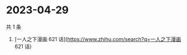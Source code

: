 # 2023-04-29

共 1 条

<!-- BEGIN -->
<!-- 最后更新时间 Sat Apr 29 2023 02:04:13 GMT+0800 (China Standard Time) -->

1. [一人之下漫画 621 话](https://www.zhihu.com/search?q=一人之下漫画 621 话)

<!-- END -->
